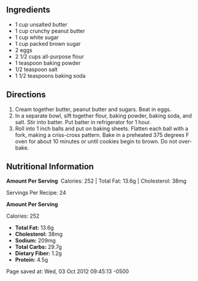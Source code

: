 <div id="wikitext">

Ingredients
-----------

-   1 cup unsalted butter
-   1 cup crunchy peanut butter
-   1 cup white sugar
-   1 cup packed brown sugar
-   2 eggs
-   2 1/2 cups all-purpose flour
-   1 teaspoon baking powder
-   1/2 teaspoon salt
-   1 1/2 teaspoons baking soda

<div class="vspace">

</div>

Directions
----------

1.  Cream together butter, peanut butter and sugars. Beat in eggs.
2.  In a separate bowl, sift together flour, baking powder, baking soda,
    and salt. Stir into batter. Put batter in refrigerator for 1 hour.
3.  Roll into 1 inch balls and put on baking sheets. Flatten each ball
    with a fork, making a criss-cross pattern. Bake in a preheated 375
    degrees F oven for about 10 minutes or until cookies begin to brown.
    Do not over-bake.

<span id="nutritionpanel"></span>

Nutritional Information
-----------------------

**Amount Per Serving**  Calories: 252 | Total Fat: 13.6g | Cholesterol:
38mg

Servings Per Recipe: 24

**Amount Per Serving**

Calories: 252

<div class="vspace">

</div>

-   **Total Fat:** 13.6g
-   **Cholesterol:** 38mg
-   **Sodium:** 209mg
-   **Total Carbs:** 29.7g
-   **Dietary Fiber:** 1.2g
-   **Protein:** 4.5g

<div class="vspace">

</div>

<div style="display: none;">

Summary: Makes great cookies! Tags: peanut butter, cookies Source:
<http://allrecipes.com/Recipe/Classic-Peanut-Butter-Cookies/Detail.aspx?src=rotd>
Parent: (Recipes.)<span
class="wikiword">[BakedGoods](http://wiki.tamouse.org?n=Recipes.BakedGoods?action=print)</span>
includeme:[Recipes.BakedGoods](http://wiki.tamouse.org?n=Recipes.BakedGoods?action=print)
Categories:[Recipes](http://wiki.tamouse.org?n=Category.Recipes),[BakedGoods](http://wiki.tamouse.org?n=Category.BakedGoods)

</div>

Page saved at: Wed, 03 Oct 2012 09:45:13 -0500

<div class="vspace">

</div>

</div>
